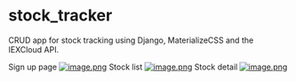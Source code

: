 # stock_tracker

CRUD app  for stock tracking using Django, MaterializeCSS and the IEXCloud API.

Sign up page
[![image.png](https://i.postimg.cc/y8rNhzLh/image.png)](https://postimg.cc/fVmZZ1nk)
Stock list
[![image.png](https://i.postimg.cc/2SWtGQwH/image.png)](https://postimg.cc/nXHTcQN7)
Stock detail
[![image.png](https://i.postimg.cc/PrYczbKS/image.png)](https://postimg.cc/w7x09mCN)
